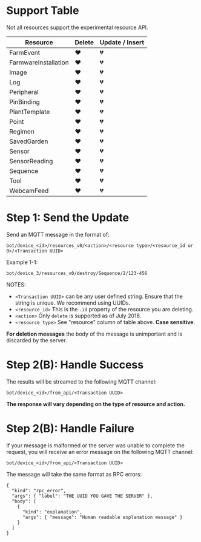 # Support Table

Not all resources support the experimental resource API.

|Resource               | Delete  | Update / Insert|
|-----------------------|---------|----------------|
| FarmEvent             | :heart: | :broken_heart: |
| FarmwareInstallation  | :heart: | :broken_heart: |
| Image                 | :heart: | :broken_heart: |
| Log                   | :heart: | :broken_heart: |
| Peripheral            | :heart: | :broken_heart: |
| PinBinding            | :heart: | :broken_heart: |
| PlantTemplate         | :heart: | :broken_heart: |
| Point                 | :heart: | :broken_heart: |
| Regimen               | :heart: | :broken_heart: |
| SavedGarden           | :heart: | :broken_heart: |
| Sensor                | :heart: | :broken_heart: |
| SensorReading         | :heart: | :broken_heart: |
| Sequence              | :heart: | :broken_heart: |
| Tool                  | :heart: | :broken_heart: |
| WebcamFeed            | :heart: | :broken_heart: |

# Step 1: Send the Update

Send an MQTT message in the format of:

```
bot/device_<id>/resources_v0/<action>/<resource type>/<resource_id or 0>/<Transaction UUID>
```

Example 1-1:

```
bot/device_3/resources_v0/destroy/Sequence/2/123-456
```

NOTES:

 * `<Transaction UUID>` can be any user defined string. Ensure that the string is unique. We recommend using UUIDs.
 * `<resource_id>` This is the `.id` property of the resource you are deleting.
 * `<action>` Only `delete` is supported as of July 2018.
 * `<resource type>` See "resource" column of table above. **Case sensitive**.

**For deletion messages** the body of the message is unimportant and is discarded by the server.

# Step 2(B): Handle Success

The results will be streamed to the following MQTT channel:

```
bot/device_<id>/from_api/<Transaction UUID>
```

**The response will vary depending on the type of resource and action.**


# Step 2(B): Handle Failure

If your message is malformed or the server was unable to complete the request, you will receive an error message on the following MQTT channel:

```
bot/device_<id>/from_api/<Transaction UUID>
```

The message will take the same format as RPC errors:

```
{
  "kind": "rpc_error",
  "args": { "label": "THE UUID YOU GAVE THE SERVER" },
  "body": [
    {
      "kind": "explanation",
      "args": { "message": "Human readable explanation message" }
    }
  ]
}
```
